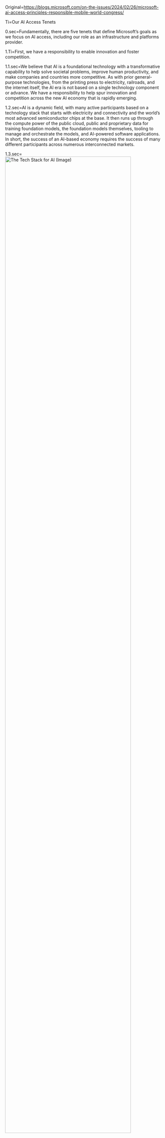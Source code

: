 Original=https://blogs.microsoft.com/on-the-issues/2024/02/26/microsoft-ai-access-principles-responsible-mobile-world-congress/

Ti=Our AI Access Tenets

0.sec=Fundamentally, there are five tenets that define Microsoft’s goals as we focus on AI access, including our role as an infrastructure and platforms provider.

1.Ti=First, we have a responsibility to enable innovation and foster competition. 

1.1.sec=We believe that AI is a foundational technology with a transformative capability to help solve societal problems, improve human productivity, and make companies and countries more competitive. As with prior general-purpose technologies, from the printing press to electricity, railroads, and the internet itself, the AI era is not based on a single technology component or advance. We have a responsibility to help spur innovation and competition across the new AI economy that is rapidly emerging.

1.2.sec=AI is a dynamic field, with many active participants based on a technology stack that starts with electricity and connectivity and the world’s most advanced semiconductor chips at the base. It then runs up through the compute power of the public cloud, public and proprietary data for training foundation models, the foundation models themselves, tooling to manage and orchestrate the models, and AI-powered software applications. In short, the success of an AI-based economy requires the success of many different participants across numerous interconnected markets.

1.3.sec=<img alt="The Tech Stack for AI (Image)" src="https://blogs.microsoft.com/wp-content/uploads/prod/sites/5/2024/02/The-Tech-Stack-for-AI-1.png" width="90%">

1.4.sec=You can see here the technology stack that defines the new AI era. While one company currently produces and supplies most of the GPUs being used for AI today, as one moves incrementally up the stack, the number of participants expands. And each layer enables and facilitates innovation and competition in the layers above. In multiple ways, to succeed, participants at every layer of the technology stack need to move forward together. This means, for Microsoft, that we need to stay focused not just on our own success, but on enabling the success of others.

1.=[G/Z/paras/s4]

2.Ti=Second, our responsibilities begin by meeting our obligations under the law.

2.1.sec=While the principles we are launching today represent a self-regulatory initiative, they in no way are meant to suggest a lack of respect for the rule of law or the role of regulators. We fully appreciate that legislators, competition authorities, regulators, enforcers, and judges will continue to evolve the competition rules and other laws and regulations relevant to AI. That’s the way it should be.

2.2.sec=Technology laws and rules are changing rapidly. The European Union is implementing its Digital Markets Act and completing its AI Act, while the United States is moving quickly with a new AI Executive Order. Similar laws and initiatives are moving forward in the United Kingdom, Canada, Japan, India, and many other countries. We recognize that we, like all participants in this new AI market, have a responsibility to live up to our obligations under the law, to engage constructively with regulators when obligations are not yet clear, and to contribute to the public dialogue around policy. We take these obligations seriously.

2.=[G/Z/paras/s2]

3.Ti=Third, we need to advance a broad array of AI partnerships.

3.1.sec=Today, only one company is vertically integrated in a manner that includes every AI layer from chips to a thriving mobile app store. As noted at a recent meeting of tech leaders and government officials, “The rest of us, Microsoft included, live in the land of partnerships.”

3.2.sec=People today are benefiting from the AI advances that the partnership between OpenAI and Microsoft has created. Since 2019, Microsoft has collaborated with OpenAI on the research and development of OpenAI’s generative AI models, developing the unique supercomputers needed to train those models. The ground-breaking technology ushered in by our partnership has unleashed a groundswell of innovation across the industry. And over the past five years, OpenAI has become a significant new competitor in the technology industry. It has expanded its focus, commercializing its technologies with the launch of ChatGPT and the GPT Store and providing its models for commercial use by third-party developers.

3.3.sec=Innovation and competition will require an extensive array of similar support for proprietary and open-source AI models, large and small, including the type of partnership we are announcing today with Mistral AI, the leading open-source AI developer based in France. We have also invested in a broad range of other diverse generative AI startups. In some instances, those investments have provided seed funding to finance day-to-day operations. In other instances, those investments have been more focused on paying the expenses for the use of the computational infrastructure needed to train and deploy generative AI models and applications. We are committed to partnering well with market participants around the world and in ways that will accelerate local AI innovations.

3.4.sec=<img alt="Goals that Guide US" src="https://blogs.microsoft.com/wp-content/uploads/prod/sites/5/2024/02/Goals-that-Guide-Us-1-1536x844.png" width="90%">

3.=[G/Z/paras/s4]

4.Ti=Fourth, our commitment to partnership extends to customers, communities, and countries.

4.sec=More than for prior generations of digital technology, our investments in AI and datacenters must sustain the competitive strengths of customers and national economies and address broad societal needs. This has been at the core of the multi-billion-dollar investments we recently have announced in Australia, the United Kingdom, Germany, and Spain. We need constantly to be mindful of the community needs AI advances must support, and we must pursue a spirit of partnership not only with others in our industry, but with customers, governments, and civil society. We are building the infrastructure that will support the AI economy, and we need the opportunities provided by that infrastructure to be widely available.

4.=[G/Z/Base]

5.Ti=Fifth, we need to be proactive and constructive,

CodersNote=I've used headings, while the original implies the heading by using bold text. So this paragraph comes out with the sentence broken into a heading and the rest. Pardon me.

5.1.sec=as a matter of process, in working with governments and the IT industry in the design and release of new versions of AI infrastructure and platforms. We believe it is critical for companies and regulators to engage in open dialogue, with a goal of resolving issues as quickly as possible – ideally, while a new product is still under development. For our part, we understand that Microsoft must respond fully and cooperatively to regulatory inquiries so that we can have an informed discussion with regulators about the virtues of various approaches. We need to be good listeners and constructive problem solvers in sorting through issues of concern and identifying practical steps and solutions before a new product is completed and launched.

5.2.sec=<img alt="Microsoft AI access principles" src="https://blogs.microsoft.com/wp-content/uploads/prod/sites/5/2024/02/11-Principles-1.png" width="90%">

5.=[G/Z/paras/s2]

00.sec={Principle.r00t}

Principle.=[G/Microsoft/AI-Access-Principles/Principle/0.md]

=[G/Z/ol/5]




